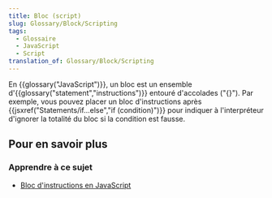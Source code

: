 ```yaml
---
title: Bloc (script)
slug: Glossary/Block/Scripting
tags:
  - Glossaire
  - JavaScript
  - Script
translation_of: Glossary/Block/Scripting
---
```

<p>En {{glossary("JavaScript")}}, un bloc est un ensemble d'{{glossary("statement","instructions")}} entouré d'accolades ("{}"). Par exemple, vous pouvez placer un bloc d'instructions après {{jsxref("Statements/if...else","if (condition)")}} pour indiquer à l'interpréteur d'ignorer la totalité du bloc si la condition est fausse.</p>

<h2 id="Pour_en_savoir_plus">Pour en savoir plus</h2>

<h3 id="Apprendre_à_ce_sujet">Apprendre à ce sujet</h3>

<ul>
 <li><a href="/fr/docs/Web/JavaScript/Reference/Instructions/bloc">Bloc d'instructions en JavaScript</a></li>
</ul>

<p> </p>
